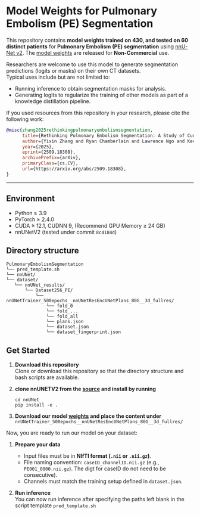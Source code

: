 # Model Weights for Pulmonary Embolism (PE) Segmentation

This repository contains **model weights trained on 430, and tested on 60 distinct patients** for **Pulmonary Embolism (PE) segmentation** using [nnU-Net v2](https://github.com/MIC-DKFZ/nnUNet). The [model weights](https://drive.google.com/drive/folders/1wvX-rz_VW2kHsvjlx7IPj00ENwo8Sv56) are released for **Non-Commercial** use. 

Researchers are welcome to use this model to generate segmentation predictions (logits or masks) on their own CT datasets.  
Typical uses include but are not limited to:
- Running inference to obtain segmentation masks for analysis.
- Generating logits to regularize the training of other models as part of a knowledge distillation pipeline.

If you used resources from this repository in your research, please cite the following work:
```bibtex
@misc{zhang2025rethinkingpulmonaryembolismsegmentation,
      title={Rethinking Pulmonary Embolism Segmentation: A Study of Current Approaches and Challenges with an Open Weight Model}, 
      author={Yixin Zhang and Ryan Chamberlain and Lawrence Ngo and Kevin Kramer and Maciej A. Mazurowski},
      year={2025},
      eprint={2509.18308},
      archivePrefix={arXiv},
      primaryClass={cs.CV},
      url={https://arxiv.org/abs/2509.18308}, 
}
```
---

## Environment

- Python $\geq$ 3.9  
- PyTorch $\geq$ 2.4.0
- CUDA $\geq$ 12.1, CUDNN 9, (Recommend GPU Memory $\geq$ 24 GB)
- nnUNetV2 (tested under commit `8c4184d`)
  
## Directory structure
```text
PulmonaryEmbolismSegmentation
└── pred_template.sh
└── nnUNet/
└── dataset/
   └── nnUNet_results/
       └── Dataset256_PE/
           └── nnUNetTrainer_500epochs__nnUNetResEncUNetPlans_80G__3d_fullres/
               └── fold_0
               └── fold_...
               └── fold_all
               └── plans.json
               └── dataset.json
               └── dataset_fingerprint.json

 ```            
## Get Started

1. **Download this repository**  
   Clone or download this repository so that the directory structure and bash scripts are available.
2. **clone nnUNETV2 from the [source](https://github.com/MIC-DKFZ/nnUNet) and install by running**    
   
   ```code
   cd nnUNet
   pip install -e .
   ```
3. **Download our model [weights](https://drive.google.com/drive/folders/1wvX-rz_VW2kHsvjlx7IPj00ENwo8Sv56) and place the content under** `nnUNetTrainer_500epochs__nnUNetResEncUNetPlans_80G__3d_fullres/`

Now, you are ready to run our model on your dataset:

1. **Prepare your data**  
   - Input files must be in **NIfTI format (`.nii` or `.nii.gz`)**.  
   - File naming convention: `caseID_channelID.nii.gz` (e.g., `PE001_0000.nii.gz`). The digt for caseID do not need to be consecutive).  
   - Channels must match the training setup defined in `dataset.json`.  

2. **Run inference**  
   You can now run inference after specifying the paths left blank in the script template `pred_template.sh`
   
